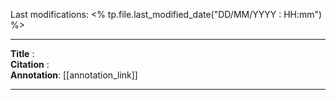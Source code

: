 
Last modifications: <% tp.file.last_modified_date("DD/MM/YYYY : HH:mm") %>


---
**Title** :  
**Citation** :  
**Annotation**: [[annotation_link]]
___
